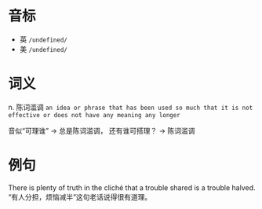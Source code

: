 # 音标

- 英 `/undefined/`
- 美 `/undefined/`

# 词义

n. 陈词滥调
`an idea or phrase that has been used so much that it is not effective or does not have any meaning any longer`



音似“可理谁” → 总是陈词滥调， 还有谁可搭理？ → 陈词滥调

# 例句

There is plenty of truth in the cliché that a trouble shared is a trouble halved.
“有人分担，烦恼减半”这句老话说得很有道理。


